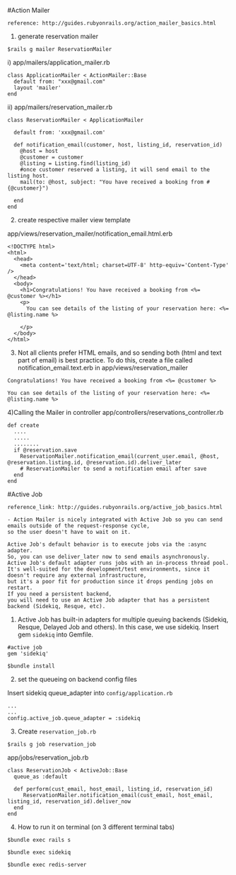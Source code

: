 #Action Mailer
```
reference: http://guides.rubyonrails.org/action_mailer_basics.html
```
1) generate reservation mailer
```
$rails g mailer ReservationMailer
```

i) app/mailers/application_mailer.rb
```
class ApplicationMailer < ActionMailer::Base
  default from: "xxx@gmail.com"
  layout 'mailer'
end
```
ii) app/mailers/reservation_mailer.rb
```
class ReservationMailer < ApplicationMailer

  default from: 'xxx@gmail.com'

  def notification_email(customer, host, listing_id, reservation_id)
    @host = host
    @customer = customer
    @listing = Listing.find(listing_id)
    #once customer reserved a listing, it will send email to the listing host.
    mail(to: @host, subject: "You have received a booking from #{@customer}")

  end
end

```

2) create respective mailer view template

app/views/reservation_mailer/notification_email.html.erb

```
<!DOCTYPE html>
<html>
  <head>
    <meta content='text/html; charset=UTF-8' http-equiv='Content-Type' />
  </head>
  <body>
    <h1>Congratulations! You have received a booking from <%= @customer %></h1>
    <p>
      You can see details of the listing of your reservation here: <%= @listing.name %>

    </p>
  </body>
</html>
```

3) Not all clients prefer HTML emails, and so sending both (html and text part of email) is best practice. To do this, create a file called notification_email.text.erb in app/views/reservation_mailer

```
Congratulations! You have received a booking from <%= @customer %>

You can see details of the listing of your reservation here: <%= @listing.name %>
```

4)Calling the Mailer in controller
app/controllers/reservations_controller.rb


```
def create
  ....
  .....
  ........
  if @reservation.save
    ReservationMailer.notification_email(current_user.email, @host, @reservation.listing.id, @reservation.id).deliver_later
    # ReservationMailer to send a notification email after save
  end
end
```



#Active Job
```
reference_link: http://guides.rubyonrails.org/active_job_basics.html

```


```
- Action Mailer is nicely integrated with Active Job so you can send emails outside of the request-response cycle, 
so the user doesn't have to wait on it. 

Active Job's default behavior is to execute jobs via the :async adapter. 
So, you can use deliver_later now to send emails asynchronously. 
Active Job's default adapter runs jobs with an in-process thread pool. 
It's well-suited for the development/test environments, since it doesn't require any external infrastructure, 
but it's a poor fit for production since it drops pending jobs on restart. 
If you need a persistent backend, 
you will need to use an Active Job adapter that has a persistent backend (Sidekiq, Resque, etc).
```




1) Active Job has built-in adapters for multiple queuing backends
(Sidekiq, Resque, Delayed Job and others).
In this case, we use sidekiq.
Insert gem `sidekiq` into Gemfile.


```
#active job
gem 'sidekiq'
```

```
$bundle install
```
2) set the queueing on backend config files


Insert sidekiq queue_adapter into `config/application.rb`

```
...
...
config.active_job.queue_adapter = :sidekiq
```

3) Create `reservation_job.rb`

```
$rails g job reservation_job
```
 app/jobs/reservation_job.rb

```
class ReservationJob < ActiveJob::Base
  queue_as :default

  def perform(cust_email, host_email, listing_id, reservation_id)
     ReservationMailer.notification_email(cust_email, host_email, listing_id, reservation_id).deliver_now
  end
end

```

4) How to run it on terminal (on 3 different terminal tabs)
```
$bundle exec rails s
```

```
$bundle exec sidekiq
```

```
$bundle exec redis-server
```





